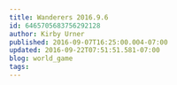 ```yaml
---
title: Wanderers 2016.9.6
id: 6465705683756292128
author: Kirby Urner
published: 2016-09-07T16:25:00.004-07:00
updated: 2016-09-22T07:51:51.581-07:00
blog: world_game
tags: 
---
```


